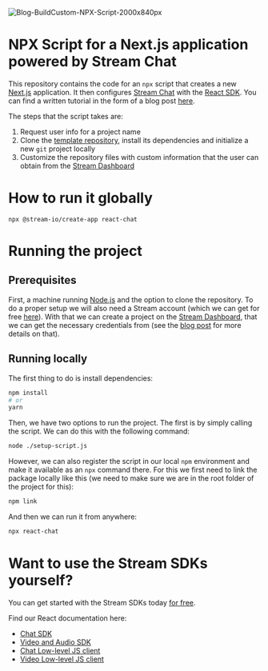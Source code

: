 ![Blog-BuildCustom-NPX-Script-2000x840px](https://github.com/user-attachments/assets/44cb4b5f-dff1-4313-b06e-45ca287deff9)

# NPX Script for a Next.js application powered by Stream Chat

This repository contains the code for an `npx` script that creates a new [Next.js](https://nextjs.org/) application. 
It then configures [Stream Chat](https://getstream.io/chat/) with the [React SDK](https://getstream.io/chat/docs/sdk/react/). 
You can find a written tutorial in the form of a blog post [here](https://getstream.io/blog/npx-script-project-setup/).

The steps that the script takes are:

1. Request user info for a project name
2. Clone the [template repository](https://github.com/GetStream/nextjs-chat-template), install its dependencies and initialize a new `git` project locally
3. Customize the repository files with custom information that the user can obtain from the [Stream Dashboard](https://dashboard.getstream.io/)


# How to run it globally

```
npx @stream-io/create-app react-chat
```

# Running the project

## Prerequisites

First, a machine running [Node.js](https://nodejs.org/en) and the option to clone the repository. To do a proper setup we will also need a Stream account (which we can get for free [here](https://http://getstream.io/try-for-free/)). With that we can create a project on the [Stream Dashboard](https://dashboard.getstream.io/), that we can get the necessary credentials from (see the [blog post](https://getstream.io/blog/npx-script-project-setup/) for more details on that).

## Running locally

The first thing to do is install dependencies:

```bash
npm install
# or
yarn
```

Then, we have two options to run the project. The first is by simply calling the script. We can do this with the following command:

```bash
node ./setup-script.js
```

However, we can also register the script in our local `npm` environment and make it available as an `npx` command there. For this we first need to link the package locally like this (we need to make sure we are in the root folder of the project for this):

```bash
npm link
```

And then we can run it from anywhere:

```bash
npx react-chat
```

# Want to use the Stream SDKs yourself?

You can get started with the Stream SDKs today [for free](https://http://getstream.io/try-for-free/).

Find our React documentation here:

- [Chat SDK](https://getstream.io/chat/sdk/react/)
- [Video and Audio SDK](https://getstream.io/video/docs/react/)
- [Chat Low-level JS client](https://getstream.io/chat/docs/javascript/?language=javascript)
- [Video Low-level JS client](https://getstream.io/video/docs/javascript/)